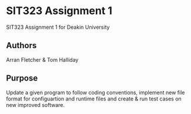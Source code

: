 # SIT323 Assignment 1

SIT323 Assignment 1 for Deakin University

## Authors

Arran Fletcher & Tom Halliday

## Purpose

Update a given program to follow coding conventions, implement new file format for configuartion and runtime files and create & run test cases on new improved software.